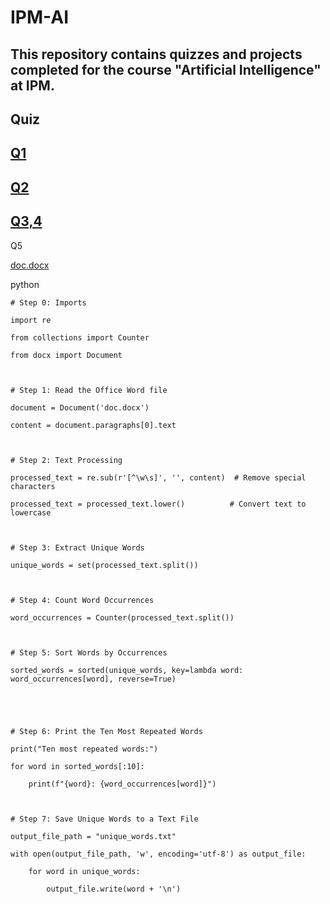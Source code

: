 # IPM-AI
This repository contains quizzes and projects completed for the course "Artificial Intelligence" at IPM.
---
## Quiz
[Q1](https://github.com/AryaKoureshi/IPM-AI/blob/412e872a98575a8d7d76107d6078e72703a2da24/Python-Quiz/Q1.jpg)
---
[Q2](https://github.com/AryaKoureshi/IPM-AI/blob/601b6241931707eaf08f8e9d5deb057759b7fc56/Python-Quiz/Q2.jpeg)
---
[Q3,4](https://github.com/AryaKoureshi/IPM-AI/blob/601b6241931707eaf08f8e9d5deb057759b7fc56/Python-Quiz/Q3%264.png)
---
Q5

[doc.docx](https://github.com/AryaKoureshi/IPM-AI/blob/601b6241931707eaf08f8e9d5deb057759b7fc56/Python-Quiz/Q5/doc.docx)

python
```
# Step 0: Imports

import re

from collections import Counter

from docx import Document



# Step 1: Read the Office Word file

document = Document('doc.docx')

content = document.paragraphs[0].text



# Step 2: Text Processing

processed_text = re.sub(r'[^\w\s]', '', content)  # Remove special characters

processed_text = processed_text.lower()          # Convert text to lowercase



# Step 3: Extract Unique Words

unique_words = set(processed_text.split())



# Step 4: Count Word Occurrences

word_occurrences = Counter(processed_text.split())



# Step 5: Sort Words by Occurrences

sorted_words = sorted(unique_words, key=lambda word: word_occurrences[word], reverse=True)





# Step 6: Print the Ten Most Repeated Words

print("Ten most repeated words:")

for word in sorted_words[:10]:

    print(f"{word}: {word_occurrences[word]}")



# Step 7: Save Unique Words to a Text File

output_file_path = "unique_words.txt"

with open(output_file_path, 'w', encoding='utf-8') as output_file:

    for word in unique_words:

        output_file.write(word + '\n')
```
